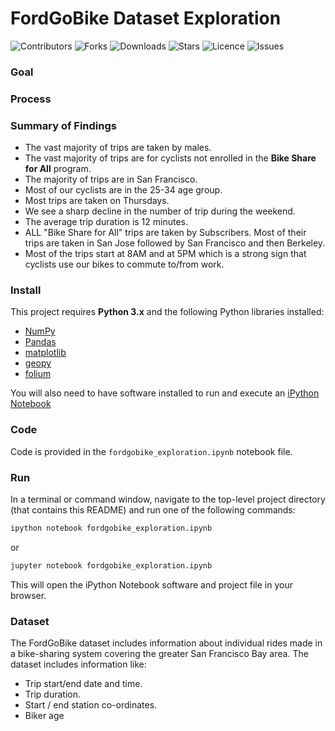 # FordGoBike Dataset Exploration

![Contributors](https://img.shields.io/github/contributors/walidsi/ford-go-bike?style=plastic)
![Forks](https://img.shields.io/github/forks/walidsi/ford-go-bike)
![Downloads](https://img.shields.io/github/downloads/walidsi/ford-go-bike/total)
![Stars](https://img.shields.io/github/stars/walidsi/ford-go-bike)
![Licence](https://img.shields.io/github/license/walidsi/ford-go-bike)
![Issues](https://img.shields.io/github/issues/walidsi/ford-go-bike)

### Goal

### Process

### Summary of Findings
- The vast majority of trips are taken by males.
- The vast majority of trips are for cyclists not enrolled in the <b>Bike Share for All</b> program.
- The majority of trips are in San Francisco.
- Most of our cyclists are in the 25-34 age group.
- Most trips are taken on Thursdays.
- We see a sharp decline in the number of trip during the weekend.
- The average trip duration is 12 minutes.
- ALL "Bike Share for All" trips are taken by Subscribers. Most of their trips are taken in San Jose followed by San Francisco and then Berkeley.
- Most of the trips start at 8AM and at 5PM which is a strong sign that cyclists use  our bikes to commute to/from work.

### Install
This project requires **Python 3.x** and the following Python libraries installed:
- [NumPy](http://www.numpy.org/)
- [Pandas](http://pandas.pydata.org)
- [matplotlib](http://matplotlib.org/)
- [geopy](https://geopy.readthedocs.io/en/stable/)
- [folium](https://python-visualization.github.io/folium/)

You will also need to have software installed to run and execute an [iPython Notebook](http://ipython.org/notebook.html)

### Code
Code is provided in the `fordgobike_exploration.ipynb` notebook file.

### Run
In a terminal or command window, navigate to the top-level project directory (that contains this README) and run one of the following commands:

```bash
ipython notebook fordgobike_exploration.ipynb
```  
or
```bash
jupyter notebook fordgobike_exploration.ipynb
```

This will open the iPython Notebook software and project file in your browser.

### Dataset
The FordGoBike dataset includes information about individual rides made in a bike-sharing system covering the greater San Francisco Bay area. The dataset includes information like:
- Trip start/end date and time.
- Trip duration.
- Start / end station co-ordinates.
- Biker age

